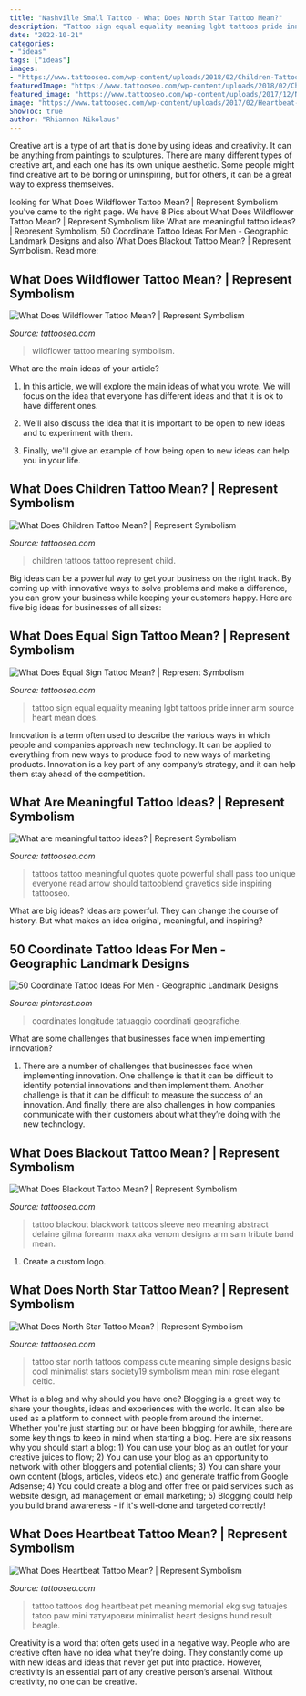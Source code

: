 ```yaml
---
title: "Nashville Small Tattoo - What Does North Star Tattoo Mean?"
description: "Tattoo sign equal equality meaning lgbt tattoos pride inner arm source heart mean does"
date: "2022-10-21"
categories:
- "ideas"
tags: ["ideas"]
images:
- "https://www.tattooseo.com/wp-content/uploads/2018/02/Children-Tattoos-13.jpg"
featuredImage: "https://www.tattooseo.com/wp-content/uploads/2018/02/Children-Tattoos-13.jpg"
featured_image: "https://www.tattooseo.com/wp-content/uploads/2017/12/North-Star-Tattoo-22.jpg"
image: "https://www.tattooseo.com/wp-content/uploads/2017/02/Heartbeat-Tattoo-Meaning-10.jpg"
ShowToc: true
author: "Rhiannon Nikolaus"
---
```



Creative art is a type of art that is done by using ideas and creativity. It can be anything from paintings to sculptures. There are many different types of creative art, and each one has its own unique aesthetic. Some people might find creative art to be boring or uninspiring, but for others, it can be a great way to express themselves.

	

		
looking for What Does Wildflower Tattoo Mean? | Represent Symbolism you've came to the right page. We have 8 Pics about What Does Wildflower Tattoo Mean? | Represent Symbolism like What are meaningful tattoo ideas? | Represent Symbolism, 50 Coordinate Tattoo Ideas For Men - Geographic Landmark Designs and also What Does Blackout Tattoo Mean? | Represent Symbolism. Read more:
		
    
## What Does Wildflower Tattoo Mean? | Represent Symbolism

<img loading=lazy src="https://www.tattooseo.com/wp-content/uploads/2017/03/Wildflower-Tattoo-Meaning-2.jpg" onerror="this.onerror=null;this.src='https://tse1.mm.bing.net/th?id=OIP.UIMKdZ7Xo0ZzUyh4bJ_gYwAAAA&amp;pid=15.1';" alt="What Does Wildflower Tattoo Mean? | Represent Symbolism">

_Source: tattooseo.com_

>wildflower tattoo meaning symbolism. 

	

What are the main ideas of your article?
1. In this article, we will explore the main ideas of what you wrote. We will focus on the idea that everyone has different ideas and that it is ok to have different ones.
2. We'll also discuss the idea that it is important to be open to new ideas and to experiment with them.

3. Finally, we'll give an example of how being open to new ideas can help you in your life.

    
## What Does Children Tattoo Mean? | Represent Symbolism

<img loading=lazy src="https://www.tattooseo.com/wp-content/uploads/2018/02/Children-Tattoos-13.jpg" onerror="this.onerror=null;this.src='https://tse2.mm.bing.net/th?id=OIP.7jJOuOeZmZW-6Bf5YLaAdQAAAA&amp;pid=15.1';" alt="What Does Children Tattoo Mean? | Represent Symbolism">

_Source: tattooseo.com_

>children tattoos tattoo represent child. 

	

Big ideas can be a powerful way to get your business on the right track. By coming up with innovative ways to solve problems and make a difference, you can grow your business while keeping your customers happy. Here are five big ideas for businesses of all sizes: 

    
## What Does Equal Sign Tattoo Mean? | Represent Symbolism

<img loading=lazy src="https://www.tattooseo.com/wp-content/uploads/2018/05/Equal-Sign-Tattoo-Meaning-18.jpg" onerror="this.onerror=null;this.src='https://tse4.mm.bing.net/th?id=OIP.kK924Sg7Qway8vY33MjzXgAAAA&amp;pid=15.1';" alt="What Does Equal Sign Tattoo Mean? | Represent Symbolism">

_Source: tattooseo.com_

>tattoo sign equal equality meaning lgbt tattoos pride inner arm source heart mean does. 

	

Innovation is a term often used to describe the various ways in which people and companies approach new technology. It can be applied to everything from new ways to produce food to new ways of marketing products. Innovation is a key part of any company’s strategy, and it can help them stay ahead of the competition.

    
## What Are Meaningful Tattoo Ideas? | Represent Symbolism

<img loading=lazy src="https://www.tattooseo.com/wp-content/uploads/2017/09/meaningful-tattoos-17.jpg" onerror="this.onerror=null;this.src='https://tse3.mm.bing.net/th?id=OIP.znB5TuDria_-Xlba30ldRQAAAA&amp;pid=15.1';" alt="What are meaningful tattoo ideas? | Represent Symbolism">

_Source: tattooseo.com_

>tattoos tattoo meaningful quotes quote powerful shall pass too unique everyone read arrow should tattooblend gravetics side inspiring tattooseo. 

	

What are big ideas?
Ideas are powerful. They can change the course of history. But what makes an idea original, meaningful, and inspiring?

    
## 50 Coordinate Tattoo Ideas For Men - Geographic Landmark Designs

<img loading=lazy src="https://i.pinimg.com/736x/90/dc/f9/90dcf993d91d495e10a4ae748509c096.jpg" onerror="this.onerror=null;this.src='https://tse3.mm.bing.net/th?id=OIP.rYshcZ3pZo0tOsjiCrYDUAHaHa&amp;pid=15.1';" alt="50 Coordinate Tattoo Ideas For Men - Geographic Landmark Designs">

_Source: pinterest.com_

>coordinates longitude tatuaggio coordinati geografiche. 

	

What are some challenges that businesses face when implementing innovation?
1. There are a number of challenges that businesses face when implementing innovation. One challenge is that it can be difficult to identify potential innovations and then implement them. Another challenge is that it can be difficult to measure the success of an innovation. And finally, there are also challenges in how companies communicate with their customers about what they’re doing with the new technology.

    
## What Does Blackout Tattoo Mean? | Represent Symbolism

<img loading=lazy src="https://www.tattooseo.com/wp-content/uploads/2018/04/Blackout-Tattoo-Meaning-6.jpg" onerror="this.onerror=null;this.src='https://tse2.mm.bing.net/th?id=OIP.l3b--OAgcXeTwQISh1jC9AAAAA&amp;pid=15.1';" alt="What Does Blackout Tattoo Mean? | Represent Symbolism">

_Source: tattooseo.com_

>tattoo blackout blackwork tattoos sleeve neo meaning abstract delaine gilma forearm maxx aka venom designs arm sam tribute band mean. 

	

1. Create a custom logo.

    
## What Does North Star Tattoo Mean? | Represent Symbolism

<img loading=lazy src="https://www.tattooseo.com/wp-content/uploads/2017/12/North-Star-Tattoo-22.jpg" onerror="this.onerror=null;this.src='https://tse1.mm.bing.net/th?id=OIP.jmHfDTMSbpVcKt4Bpy7S1gAAAA&amp;pid=15.1';" alt="What Does North Star Tattoo Mean? | Represent Symbolism">

_Source: tattooseo.com_

>tattoo star north tattoos compass cute meaning simple designs basic cool minimalist stars society19 symbolism mean mini rose elegant celtic. 

	

What is a blog and why should you have one?
Blogging is a great way to share your thoughts, ideas and experiences with the world. It can also be used as a platform to connect with people from around the internet. Whether you're just starting out or have been blogging for awhile, there are some key things to keep in mind when starting a blog. Here are six reasons why you should start a blog: 1) You can use your blog as an outlet for your creative juices to flow; 2) You can use your blog as an opportunity to network with other bloggers and potential clients; 3) You can share your own content (blogs, articles, videos etc.) and generate traffic from Google Adsense; 4) You could create a blog and offer free or paid services such as website design, ad management or email marketing; 5) Blogging could help you build brand awareness - if it's well-done and targeted correctly!

    
## What Does Heartbeat Tattoo Mean? | Represent Symbolism

<img loading=lazy src="https://www.tattooseo.com/wp-content/uploads/2017/02/Heartbeat-Tattoo-Meaning-10.jpg" onerror="this.onerror=null;this.src='https://tse4.mm.bing.net/th?id=OIP.lOsJ2HfLIqhC7ON-QnaC2AHaNL&amp;pid=15.1';" alt="What Does Heartbeat Tattoo Mean? | Represent Symbolism">

_Source: tattooseo.com_

>tattoo tattoos dog heartbeat pet meaning memorial ekg svg tatuajes tatoo paw mini татуировки minimalist heart designs hund result beagle. 

	

Creativity is a word that often gets used in a negative way. People who are creative often have no idea what they’re doing. They constantly come up with new ideas and ideas that never get put into practice. However, creativity is an essential part of any creative person’s arsenal. Without creativity, no one can be creative.

